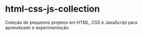 # html-css-js-collection
Coleção de pequenos projetos em HTML, CSS e JavaScript para aprendizado e experimentação

